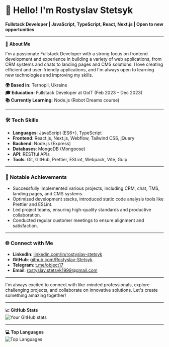 # 👋 Hello! I'm Rostyslav Stetsyk

**Fullstack Developer | JavaScript, TypeScript, React, Next.js | Open to new opportunities**

---

🚀 **About Me**

I'm a passionate Fullstack Developer with a strong focus on frontend development and experience in building a variety of web applications, from CRM systems and chats to landing pages and CMS solutions. I love creating efficient and user-friendly applications, and I'm always open to learning new technologies and improving my skills.

**🌍 Based in:** Ternopil, Ukraine  
**🎓 Education:** Fullstack Developer at GoIT (Feb 2023 – Dec 2023)  
**📚 Currently Learning:** Node.js (Robot Dreams course)  

---

### 🛠️ Tech Skills
- **Languages**: JavaScript (ES6+), TypeScript
- **Frontend**: React.js, Next.js, Webflow, Tailwind CSS, jQuery
- **Backend**: Node.js (Express)
- **Databases**: MongoDB (Mongoose)
- **API**: RESTful APIs
- **Tools**: Git, GitHub, Prettier, ESLint, Webpack, Vite, Gulp

---

### 🌟 Notable Achievements
- Successfully implemented various projects, including CRM, chat, TMS, landing pages, and CMS systems.
- Optimized development stacks, introduced static code analysis tools like Prettier and ESLint.
- Led project teams, ensuring high-quality standards and productive collaboration.
- Conducted regular customer meetings to ensure alignment and satisfaction.

---

### 🌐 Connect with Me
- **LinkedIn**: [linkedin.com/in/rostyslav-stetsyk](https://www.linkedin.com/in/rostyslav-stetsyk)
- **GitHub**: [github.com/Rostyslav-Stetsyk](https://github.com/Rostyslav-Stetsyk)
- **Telegram**: [t.me/object17](https://t.me/object17)
- **Email**: rostyslav.stetsyk1999@gmail.com

---

I'm always excited to connect with like-minded professionals, explore challenging projects, and collaborate on innovative solutions. Let's create something amazing together!

---

**📈 GitHub Stats**  
![Your GitHub stats](https://github-readme-stats.vercel.app/api?username=Rostyslav-Stetsyk&show_icons=true&theme=radical)

---

**💻 Top Languages**  
![Top Languages](https://github-readme-stats.vercel.app/api/top-langs/?username=Rostyslav-Stetsyk&layout=compact&theme=radical)
